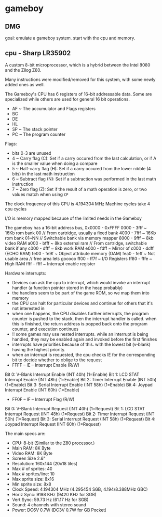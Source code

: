 # gameboy

## DMG

goal:
emulate a gameboy system.
start with the cpu and memory.

## cpu - Sharp LR35902
A custom 8-bit microprocessor, which is a hybrid between the Intel 8080 and the Zilog Z80.

Many instructions were modified/removed for this system, with some newly added ones as well.

The Gameboy's CPU has 6 registers of 16-bit addressable data. Some are specialized while others are used for general 16 bit operations.
- AF ~ The accumulator and Flags registers
- BC
- DE
- HL
- SP ~ The stack pointer
- PC ~ The program counter

Flags:
- bits 0-3 are unused
- 4 ~ Carry flag (C): Set if a carry occured from the last calculation, or if A is the smaller value when doing a compare
- 5 ~ Half-carry flag (H): Set if a carry occured from the lower nibble (4 bits) in the last math instruction
- 6 ~ Subtract flag (N): Set if a subtraction was performed in the last math instruction
- 7 ~ Zero flag (Z): Set if the result of a math operation is zero, or two values match when using `CP`

The clock frequency of this CPU is 4.194304 MHz
Machine cycles take 4 cpu cycles

I/O is memory mapped because of the limited needs in the Gameboy

The gameboy has a 16-bit address bus, 0x0000 - 0xFFFF
0000 - 3fff ~ 16Kb rom bank 00                 // From cartridge, usually a fixed bank
4000 - 7fff ~ 16Kb rom bank 01~NN              // Switchable bank via memory mapper
8000 - 9fff ~ 8kb video RAM
a000 - bfff ~ 8kb external ram                 // From cartridge, switchable bank if any
c000 - dfff ~ 8kb work RAM
e000 - fdff ~ Mirror of c000 - ddff (ECHO RAM)
fe00 - fe9f ~ Object attribute memory (OAM)
fea0 - feff ~ Not usable area                  // free area lets gooooo
ff00 - ff7f ~ I/O Registers
ff80 - fffe ~ High RAM
ffff - ffff ~ Interrupt enable register

Hardware interrupts:
 - Devices can ask the cpu to interrupt, which would invoke an interrupt handler (a function pointer stored in the heap probably)
 - the handlers seem to be part of the game ROM, so we map them into memory 
 - the CPU can halt for particular devices and continue for others that it's not interested in
 - when one happens, the CPU disables further interrupts, the program counter is pushed to the stack, then the interrupt handler is called. when this is finished, the return address is popped back onto the program counter, and execution continues
 - !! some games may use nested interrupts. while an interrupt is being handled, they may be enabled again and invoked before the first finishes
 - interrupts have priorities because of this. with the lowest bit (v-blank) having the highest priority.
 - when an interrupt is requested, the cpu checks IE for the corresponding bit to decide whether to oblige to the request
 - FFFF – IE – Interrupt Enable (R/W)

  Bit 0: V-Blank  Interrupt Enable  (INT 40h)  (1=Enable)
  Bit 1: LCD STAT Interrupt Enable  (INT 48h)  (1=Enable)
  Bit 2: Timer    Interrupt Enable  (INT 50h)  (1=Enable)
  Bit 3: Serial   Interrupt Enable  (INT 58h)  (1=Enable)
  Bit 4: Joypad   Interrupt Enable  (INT 60h)  (1=Enable)

 - FF0F – IF – Interrupt Flag (R/W)

  Bit 0: V-Blank  Interrupt Request (INT 40h)  (1=Request)
  Bit 1: LCD STAT Interrupt Request (INT 48h)  (1=Request)
  Bit 2: Timer    Interrupt Request (INT 50h)  (1=Request)
  Bit 3: Serial   Interrupt Request (INT 58h)  (1=Request)
  Bit 4: Joypad   Interrupt Request (INT 60h)  (1=Request)

The main specs are:
 - CPU: 8-bit (Similar to the Z80 processor.)
 - Main RAM: 8K Byte
 - Video RAM: 8K Byte
 - Screen Size 2.6"
 - Resolution: 160x144 (20x18 tiles)
 - Max # of sprites: 40
 - Max # sprites/line: 10
 - Max sprite size: 8x16
 - Min sprite size: 8x8
 - Clock Speed: 4.194304 MHz 
   (4.295454 SGB, 4.194/8.388MHz GBC)
 - Horiz Sync: 9198 KHz (9420 KHz for SGB)
 - Vert Sync: 59.73 Hz (61.17 Hz for SGB)
 - Sound: 4 channels with stereo sound
 - Power: DC6V 0.7W (DC3V 0.7W for GB Pocket)
